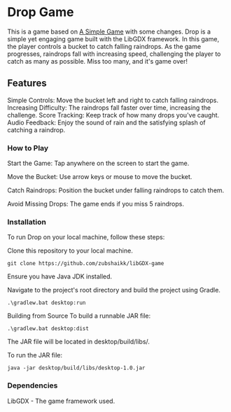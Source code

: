
# Drop Game
This is a game based on [A Simple Game](https://libgdx.com/wiki/start/a-simple-game) with some changes. Drop is a simple yet engaging game built with the LibGDX framework. In this game, the player controls a bucket to catch falling raindrops. As the game progresses, raindrops fall with increasing speed, challenging the player to catch as many as possible. Miss too many, and it's game over!

## Features
Simple Controls: Move the bucket left and right to catch falling raindrops.
Increasing Difficulty: The raindrops fall faster over time, increasing the challenge.
Score Tracking: Keep track of how many drops you've caught.
Audio Feedback: Enjoy the sound of rain and the satisfying splash of catching a raindrop.

### How to Play
Start the Game: Tap anywhere on the screen to start the game.

Move the Bucket: Use arrow keys or mouse to move the bucket.

Catch Raindrops: Position the bucket under falling raindrops to catch them.

Avoid Missing Drops: The game ends if you miss 5 raindrops.

### Installation
To run Drop on your local machine, follow these steps:

Clone this repository to your local machine.
```
git clone https://github.com/zubshaikk/libGDX-game
```
Ensure you have Java JDK installed.

Navigate to the project's root directory and build the project using Gradle.
```
.\gradlew.bat desktop:run
```
Building from Source
To build a runnable JAR file:
```
.\gradlew.bat desktop:dist
```
The JAR file will be located in desktop/build/libs/.

To run the JAR file:
```
java -jar desktop/build/libs/desktop-1.0.jar
```

### Dependencies
LibGDX - The game framework used.
